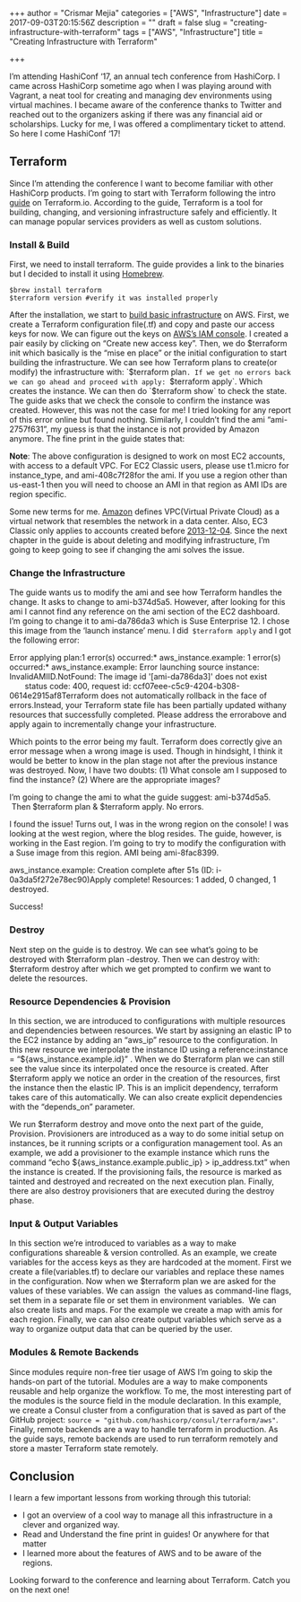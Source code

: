 +++
author = "Crismar Mejia"
categories = ["AWS", "Infrastructure"]
date = 2017-09-03T20:15:56Z
description = ""
draft = false
slug = "creating-infrastructure-with-terraform"
tags = ["AWS", "Infrastructure"]
title = "Creating Infrastructure with Terraform"

+++

I’m attending HashiConf ‘17, an annual tech conference from HashiCorp. I came across HashiCorp sometime ago when I was playing around with Vagrant, a neat tool for creating and managing dev environments using virtual machines. I became aware of the conference thanks to Twitter and reached out to the organizers asking if there was any financial aid or scholarships. Lucky for me, I was offered a complimentary ticket to attend. So here I come HashiConf ‘17!

## Terraform

Since I’m attending the conference I want to become familiar with other HashiCorp products. I’m going to start with Terraform following the intro [guide](https://www.terraform.io/intro/index.html) on Terraform.io. According to the guide, Terraform is a tool for building, changing, and versioning infrastructure safely and efficiently. It can manage popular services providers as well as custom solutions.

### Install & Build

First, we need to install terraform. The guide provides a link to the binaries but I decided to install it using [Homebrew](https://brew.sh/).

`$brew install terraform`  
`$terraform version #verify it was installed properly`

After the installation, we start to [build basic infrastructure](https://www.terraform.io/intro/getting-started/build.html) on AWS. First, we create a Terraform configuration file(.tf) and copy and paste our access keys for now. We can figure out the keys on [AWS’s IAM console](https://console.aws.amazon.com/iam/home?#security_credential). I created a pair easily by clicking on “Create new access key”. Then, we do $terraform init which basically is the “mise en place” or the initial configuration to start building the infrastructure. We can see how Terraform plans to create(or modify) the infrastructure with: `$terraform plan`. If we get no errors back we can go ahead and proceed with apply: `$terraform apply`. Which creates the instance. We can then do `$terraform show` to check the state. The guide asks that we check the console to confirm the instance was created. However, this was not the case for me! I tried looking for any report of this error online but found nothing. Similarly, I couldn’t find the ami “ami-2757f631”, my guess is that the instance is not provided by Amazon anymore. The fine print in the guide states that:

**Note**: The above configuration is designed to work on most EC2 accounts, with access to a default VPC. For EC2 Classic users, please use t1.micro for instance_type, and ami-408c7f28for the ami. If you use a region other than us-east-1 then you will need to choose an AMI in that region as AMI IDs are region specific.

Some new terms for me. [Amazon](http://docs.aws.amazon.com/AmazonVPC/latest/UserGuide/VPC_Introduction.html) defines VPC(Virtual Private Cloud) as a virtual network that resembles the network in a data center. Also, EC3 Classic only applies to accounts created before [2013-12-04](http://docs.aws.amazon.com/AWSEC2/latest/UserGuide/using-vpc.html). Since the next chapter in the guide is about deleting and modifying infrastructure, I’m going to keep going to see if changing the ami solves the issue.

### Change the Infrastructure

The guide wants us to modify the ami and see how Terraform handles the change. It asks to change to ami-b374d5a5. However, after looking for this ami I cannot find any reference on the ami section of the EC2 dashboard. I’m going to change it to ami-da786da3 which is Suse Enterprise 12. I chose this image from the ‘launch instance’ menu. I did` $terraform apply` and I got the following error:

Error applying plan:1 error(s) occurred:* aws_instance.example: 1 error(s) occurred:* aws_instance.example: Error launching source instance: InvalidAMIID.NotFound: The image id '[ami-da786da3]' does not exist        status code: 400, request id: ccf07eee-c5c9-4204-b308-0614e2915af8Terraform does not automatically rollback in the face of errors.Instead, your Terraform state file has been partially updated withany resources that successfully completed. Please address the errorabove and apply again to incrementally change your infrastructure.

Which points to the error being my fault. Terraform does correctly give an error message when a wrong image is used. Though in hindsight, I think it would be better to know in the plan stage not after the previous instance was destroyed. Now, I have two doubts: (1) What console am I supposed to find the instance? (2) Where are the appropriate images?

I’m going to change the ami to what the guide suggest: ami-b374d5a5.  Then $terraform plan & $terraform apply. No errors.

I found the issue! Turns out, I was in the wrong region on the console! I was looking at the west region, where the blog resides. The guide, however, is working in the East region. I’m going to try to modify the configuration with a Suse image from this region. AMI being ami-8fac8399.

aws_instance.example: Creation complete after 51s (ID: i-0a3da5f272e78ec90)Apply complete! Resources: 1 added, 0 changed, 1 destroyed.

Success!

### Destroy

Next step on the guide is to destroy. We can see what’s going to be destroyed with $terraform plan -destroy. Then we can destroy with: $terraform destroy after which we get prompted to confirm we want to delete the resources.

### Resource Dependencies & Provision

In this section, we are introduced to configurations with multiple resources and dependencies between resources. We start by assigning an elastic IP to the EC2 instance by adding an “aws_ip” resource to the configuration. In this new resource we interpolate the instance ID using a reference:instance = “${aws_instance.example.id}” . When we do $terraform plan we can still see the value since its interpolated once the resource is created. After $terraform apply we notice an order in the creation of the resources, first the instance then the elastic IP. This is an implicit dependency, terraform takes care of this automatically. We can also create explicit dependencies with the “depends_on” parameter.

We run $terraform destroy and move onto the next part of the guide, Provision. Provisioners are introduced as a way to do some initial setup on instances, be it running scripts or a configuration management tool. As an example, we add a provisioner to the example instance which runs the command “echo ${aws_instance.example.public_ip} > ip_address.txt” when the instance is created. If the provisioning fails, the resource is marked as tainted and destroyed and recreated on the next execution plan. Finally, there are also destroy provisioners that are executed during the destroy phase.

### Input & Output Variables

In this section we’re introduced to variables as a way to make configurations shareable & version controlled. As an example, we create variables for the access keys as they are hardcoded at the moment. First we create a file(variables.tf) to declare our variables and replace these names in the configuration. Now when we $terraform plan we are asked for the values of these variables. We can assign  the values as command-line flags, set them in a separate file or set them in environment variables.  We can also create lists and maps. For the example we create a map with amis for each region. Finally, we can also create output variables which serve as a way to organize output data that can be queried by the user.

### Modules & Remote Backends

Since modules require non-free tier usage of AWS I’m going to skip the hands-on part of the tutorial. Modules are a way to make components reusable and help organize the workflow. To me, the most interesting part of the modules is the source field in the module declaration. In this example, we create a Consul cluster from a configuration that is saved as part of the GitHub project: `source = "github.com/hashicorp/consul/terraform/aws"`. Finally, remote backends are a way to handle terraform in production. As the guide says, remote backends are used to run terraform remotely and store a master Terraform state remotely.

## Conclusion

I learn a few important lessons from working through this tutorial:

- I got an overview of a cool way to manage all this infrastructure in a clever and organized way.
- Read and Understand the fine print in guides! Or anywhere for that matter
- I learned more about the features of AWS and to be aware of the regions.

Looking forward to the conference and learning about Terraform. Catch you on the next one!

